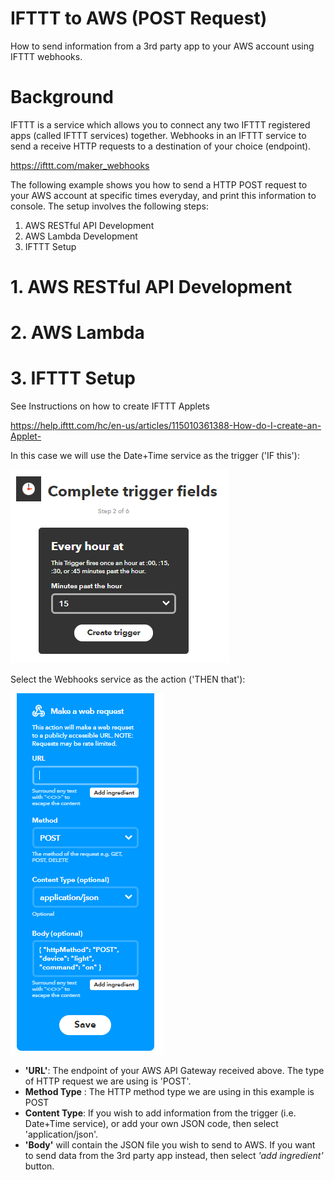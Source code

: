 # IFTTT to AWS (POST Request)
How to send information from a 3rd party app to your AWS account using IFTTT webhooks. 

# Background 
IFTTT is a service which allows you to connect any two IFTTT registered apps (called IFTTT services) together.
Webhooks in an IFTTT service to send a receive HTTP requests to a destination of your choice (endpoint). 

https://ifttt.com/maker_webhooks

The following example shows you how to send a HTTP POST request to your AWS account at specific times everyday, and print this information to console. 
The setup involves the following steps: 

1. AWS RESTful API Development 
2. AWS Lambda Development 
3. IFTTT Setup 

# 1. AWS RESTful API Development 

# 2. AWS Lambda
 
# 3. IFTTT Setup
See Instructions on how to create IFTTT Applets

https://help.ifttt.com/hc/en-us/articles/115010361388-How-do-I-create-an-Applet-

In this case we will use the Date+Time service as the trigger ('IF this'):

![alt text](IFTTTTrigger2.PNG)

Select the Webhooks service as the action ('THEN that'):

![alt text](IFTTTAction1.PNG)

- **'URL'**: The endpoint of your AWS API Gateway received above. The type of HTTP request we are using is 'POST'.
- **Method Type** : The HTTP method type we are using in this example is POST
- **Content Type**: If you wish to add information from the trigger (i.e. Date+Time service), or add your own JSON code, then select 'application/json'. 
- **'Body'** will contain the JSON file you wish to send to AWS. If you want to send data from the 3rd party app instead, then select *'add ingredient'* button. 






